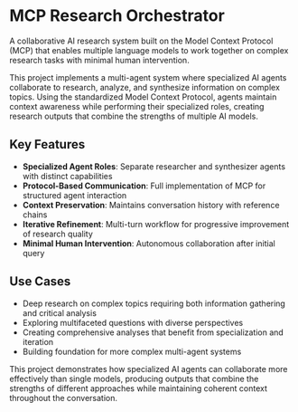 # MCP Research Orchestrator

A collaborative AI research system built on the Model Context Protocol (MCP) that enables multiple language models to work together on complex research tasks with minimal human intervention.

This project implements a multi-agent system where specialized AI agents collaborate to research, analyze, and synthesize information on complex topics. Using the standardized Model Context Protocol, agents maintain context awareness while performing their specialized roles, creating research outputs that combine the strengths of multiple AI models.

## Key Features

- **Specialized Agent Roles**: Separate researcher and synthesizer agents with distinct capabilities
- **Protocol-Based Communication**: Full implementation of MCP for structured agent interaction
- **Context Preservation**: Maintains conversation history with reference chains
- **Iterative Refinement**: Multi-turn workflow for progressive improvement of research quality
- **Minimal Human Intervention**: Autonomous collaboration after initial query

## Use Cases

- Deep research on complex topics requiring both information gathering and critical analysis
- Exploring multifaceted questions with diverse perspectives
- Creating comprehensive analyses that benefit from specialization and iteration
- Building foundation for more complex multi-agent systems

This project demonstrates how specialized AI agents can collaborate more effectively than single models, producing outputs that combine the strengths of different approaches while maintaining coherent context throughout the conversation.
